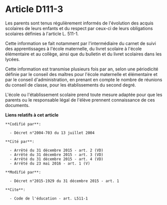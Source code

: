 # Article D111-3

Les parents sont tenus régulièrement informés de l'évolution des acquis scolaires de leurs enfants et du respect par ceux-ci
de leurs obligations scolaires définies à l'article L. 511-1. 

Cette information se fait notamment par l'intermédiaire du carnet de suivi des apprentissages à l'école maternelle, du livret
scolaire à l'école élémentaire et au collège, ainsi que du bulletin et du livret scolaires dans les lycées. 

Cette information est transmise plusieurs fois par an, selon une périodicité définie par le conseil des maîtres pour l'école
maternelle et élémentaire et par le conseil d'administration, en prenant en compte le nombre de réunions du conseil de
classe, pour les établissements du second degré. 

L'école ou l'établissement scolaire prend toute mesure adaptée pour que les parents ou le responsable légal de l'élève
prennent connaissance de ces documents.

**Liens relatifs à cet article**

	**Codifié par**:

	  - Décret n°2004-703 du 13 juillet 2004

	**Cité par**:

	  - Arrêté du 31 décembre 2015 - art. 2 (VD)
	  - Arrêté du 31 décembre 2015 - art. 3 (VD)
	  - Arrêté du 31 décembre 2015 - art. 4 (VD)
	  - Arrêté du 23 mai 2016 - art. 1 (V)

	**Modifié par**:

	  - Décret n°2015-1929 du 31 décembre 2015 - art. 1

	**Cite**:

	  - Code de l'éducation - art. L511-1
